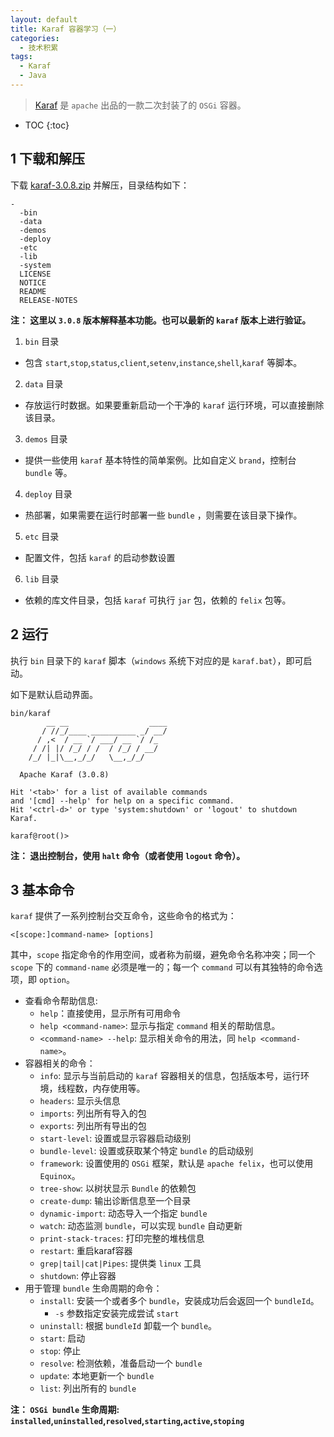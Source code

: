 ```yaml
---
layout: default
title: Karaf 容器学习（一）
categories: 
  - 技术积累
tags: 
  - Karaf
  - Java
---
```


> [Karaf][karaf] 是 `apache` 出品的一款二次封装了的 `OSGi` 容器。

<!-- more -->
* TOC
{:toc}

## 1 下载和解压

下载 [karaf-3.0.8.zip](http://archive.apache.org/dist/karaf/3.0.8/apache-karaf-3.0.8.zip) 并解压，目录结构如下：

```
-
  -bin
  -data
  -demos
  -deploy
  -etc
  -lib
  -system
  LICENSE
  NOTICE
  README
  RELEASE-NOTES 
```

**注： 这里以 `3.0.8` 版本解释基本功能。也可以最新的 `karaf` 版本上进行验证。**

1. `bin` 目录
  - 包含 `start`,`stop`,`status`,`client`,`setenv`,`instance`,`shell`,`karaf` 等脚本。
2. `data` 目录
  - 存放运行时数据。如果要重新启动一个干净的 `karaf` 运行环境，可以直接删除该目录。
3. `demos` 目录
  - 提供一些使用 `karaf` 基本特性的简单案例。比如自定义 `brand`，控制台 `bundle` 等。
4. `deploy` 目录
  - 热部署，如果需要在运行时部署一些 `bundle` ，则需要在该目录下操作。
5. `etc` 目录
  - 配置文件，包括 `karaf` 的启动参数设置
6. `lib` 目录
  - 依赖的库文件目录，包括 `karaf` 可执行 `jar` 包，依赖的 `felix` 包等。

## 2 运行
  
执行 `bin` 目录下的 `karaf` 脚本（`windows` 系统下对应的是 `karaf.bat`），即可启动。

如下是默认启动界面。

```
bin/karaf
        __ __                  ____
       / //_/____ __________ _/ __/
      / ,<  / __ `/ ___/ __ `/ /_
     / /| |/ /_/ / /  / /_/ / __/
    /_/ |_|\__,_/_/   \__,_/_/

  Apache Karaf (3.0.8)

Hit '<tab>' for a list of available commands
and '[cmd] --help' for help on a specific command.
Hit '<ctrl-d>' or type 'system:shutdown' or 'logout' to shutdown Karaf.

karaf@root()>
```

**注： 退出控制台，使用 `halt` 命令（或者使用 `logout` 命令）。**

## 3 基本命令

`karaf` 提供了一系列控制台交互命令，这些命令的格式为：

	<[scope:]command-name> [options]

其中，`scope` 指定命令的作用空间，或者称为前缀，避免命令名称冲突；同一个 `scope` 下的 `command-name` 必须是唯一的；每一个 `command` 可以有其独特的命令选项，即 `option`。

- 查看命令帮助信息:
  - `help`：直接使用，显示所有可用命令
  - `help <command-name>`: 显示与指定 `command` 相关的帮助信息。
  - `<command-name> --help`: 显示相关命令的用法，同 `help <command-name>`。
- 容器相关的命令：
  - `info`: 显示与当前启动的 `karaf` 容器相关的信息，包括版本号，运行环境，线程数，内存使用等。
  - `headers`: 显示头信息
  - `imports`: 列出所有导入的包
  - `exports`: 列出所有导出的包
  - `start-level`: 设置或显示容器启动级别
  - `bundle-level`: 设置或获取某个特定 `bundle` 的启动级别
  - `framework`: 设置使用的 `OSGi` 框架，默认是 `apache felix`，也可以使用 `Equinox`。
  - `tree-show`: 以树状显示 `Bundle` 的依赖包
  - `create-dump`: 输出诊断信息至一个目录
  - `dynamic-import`: 动态导入一个指定 `bundle`
  - `watch`: 动态监测 `bundle`，可以实现 `bundle` 自动更新
  - `print-stack-traces`: 打印完整的堆栈信息
  - `restart`: 重启karaf容器
  - `grep|tail|cat|Pipes`: 提供类 `linux` 工具
  - `shutdown`: 停止容器
- 用于管理 `bundle` 生命周期的命令：
  - `install`: 安装一个或者多个 `bundle`，安装成功后会返回一个 `bundleId`。
    - `-s` 参数指定安装完成尝试 `start`
  - `uninstall`: 根据 `bundleId` 卸载一个 `bundle`。
  - `start`: 启动
  - `stop`: 停止
  - `resolve`: 检测依赖，准备启动一个 `bundle`
  - `update`: 本地更新一个 `bundle`
  - `list`: 列出所有的 `bundle`

**注： `OSGi bundle` 生命周期: `installed`,`uninstalled`,`resolved`,`starting`,`active`,`stoping`**

[karaf]: http://karaf.apache.org 